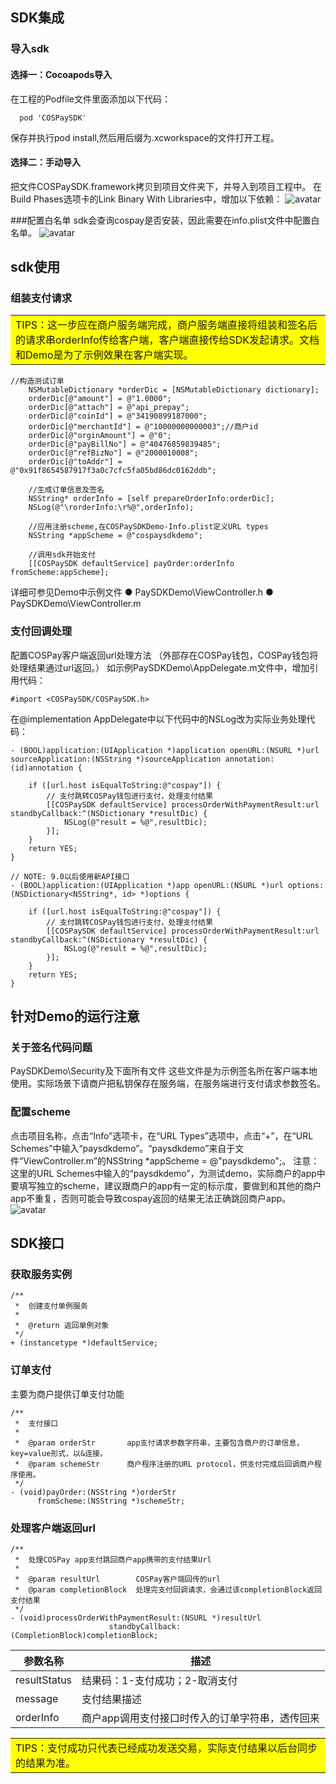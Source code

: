 <!-- /TOC -->
## SDK集成

### 导入sdk

#### 选择一：Cocoapods导入

在工程的Podfile文件里面添加以下代码：
```
  pod 'COSPaySDK'
```
  保存并执行pod install,然后用后缀为.xcworkspace的文件打开工程。

#### 选择二：手动导入
把文件COSPaySDK.framework拷贝到项目文件夹下，并导入到项目工程中。
在Build Phases选项卡的Link Binary With Libraries中，增加以下依赖：
![avatar](https://raw.githubusercontent.com/cqmbr/COSPaySDK-iOS/master/docs/images/link_librarys.png)


###配置白名单
sdk会查询cospay是否安装，因此需要在info.plist文件中配置白名单。
![avatar](https://raw.githubusercontent.com/cqmbr/COSPaySDK-iOS/master/docs/images/add_scheme.png)

## sdk使用
### 组装支付请求
<table><tr><td bgcolor=yellow>TIPS：这一步应在商户服务端完成，商户服务端直接将组装和签名后的请求串orderInfo传给客户端，客户端直接传给SDK发起请求。文档和Demo是为了示例效果在客户端实现。</td></tr></table>

```objc
//构造测试订单
    NSMutableDictionary *orderDic = [NSMutableDictionary dictionary];
    orderDic[@"amount"] = @"1.0000";
    orderDic[@"attach"] = @"api_prepay";
    orderDic[@"coinId"] = @"34190899187000";
    orderDic[@"merchantId"] = @"10000000000003";//商户id
    orderDic[@"orginAmount"] = @"0";
    orderDic[@"payBillNo"] = @"40476859839485";
    orderDic[@"refBizNo"] = @"2000010008";
    orderDic[@"toAddr"] = @"0x91f8654587917f3a0c7cfc5fa05bd86dc0162ddb";
    
    //生成订单信息及签名
    NSString* orderInfo = [self prepareOrderInfo:orderDic];
    NSLog(@"\rorderInfo:\r%@",orderInfo);
    
    //应用注册scheme,在COSPaySDKDemo-Info.plist定义URL types
    NSString *appScheme = @"cospaysdkdemo";
    
    //调用sdk开始支付
    [[COSPaySDK defaultService] payOrder:orderInfo fromScheme:appScheme];
```

详细可参见Demo中示例文件
  ● PaySDKDemo\ViewController.h
  ● PaySDKDemo\ViewController.m

### 支付回调处理
配置COSPay客户端返回url处理方法
（外部存在COSPay钱包，COSPay钱包将处理结果通过url返回。）
如示例PaySDKDemo\AppDelegate.m文件中，增加引用代码：
```objc
#import <COSPaySDK/COSPaySDK.h>
```
在@implementation AppDelegate中以下代码中的NSLog改为实际业务处理代码：
```objc
- (BOOL)application:(UIApplication *)application openURL:(NSURL *)url sourceApplication:(NSString *)sourceApplication annotation:(id)annotation {
    
    if ([url.host isEqualToString:@"cospay"]) {
        // 支付跳转COSPay钱包进行支付，处理支付结果
        [[COSPaySDK defaultService] processOrderWithPaymentResult:url standbyCallback:^(NSDictionary *resultDic) {
            NSLog(@"result = %@",resultDic);
        }];
    }
    return YES;
}
```
```objc
// NOTE: 9.0以后使用新API接口
- (BOOL)application:(UIApplication *)app openURL:(NSURL *)url options:(NSDictionary<NSString*, id> *)options {
    
    if ([url.host isEqualToString:@"cospay"]) {
        // 支付跳转COSPay钱包进行支付，处理支付结果
        [[COSPaySDK defaultService] processOrderWithPaymentResult:url standbyCallback:^(NSDictionary *resultDic) {
            NSLog(@"result = %@",resultDic);
        }];
    }
    return YES;
}
```

## 针对Demo的运行注意
### 关于签名代码问题
PaySDKDemo\Security及下面所有文件
这些文件是为示例签名所在客户端本地使用。实际场景下请商户把私钥保存在服务端，在服务端进行支付请求参数签名。

### 配置scheme
点击项目名称，点击“Info”选项卡，在“URL Types”选项中，点击“+”，在“URL Schemes”中输入“paysdkdemo”。“paysdkdemo”来自于文件“ViewController.m”的NSString *appScheme = @"paysdkdemo";。
注意：这里的URL Schemes中输入的“paysdkdemo”，为测试demo，实际商户的app中要填写独立的scheme，建议跟商户的app有一定的标示度，要做到和其他的商户app不重复，否则可能会导致cospay返回的结果无法正确跳回商户app。
![avatar](https://raw.githubusercontent.com/cqmbr/COSPaySDK-iOS/master/docs/images/set_scheme.jpg)


## SDK接口

### 获取服务实例

```objc
/**
 *  创建支付单例服务
 *
 *  @return 返回单例对象
 */
+ (instancetype *)defaultService;
```

### 订单支付
主要为商户提供订单支付功能
```objc
/**
 *  支付接口
 *
 *  @param orderStr       app支付请求参数字符串，主要包含商户的订单信息，key=value形式，以&连接。
 *  @param schemeStr      商户程序注册的URL protocol，供支付完成后回调商户程序使用。
 */
- (void)payOrder:(NSString *)orderStr
      fromScheme:(NSString *)schemeStr;
```

### 处理客户端返回url
```objc
/**
 *  处理COSPay app支付跳回商户app携带的支付结果Url
 *
 *  @param resultUrl        COSPay客户端回传的url
 *  @param completionBlock  处理完支付回调请求，会通过该completionBlock返回支付结果
 */
- (void)processOrderWithPaymentResult:(NSURL *)resultUrl
                      standbyCallback:(CompletionBlock)completionBlock;
```

参数名称                      |描述               
-----------------------------|----------------------------------
resultStatus                 |  结果码：1-支付成功；2-取消支付                 
message                      |  支付结果描述               
orderInfo                    |  商户app调用支付接口时传入的订单字符串，透传回来  

<table><tr><td bgcolor=yellow>TIPS：支付成功只代表已经成功发送交易，实际支付结果以后台同步的结果为准。</td></tr></table>
